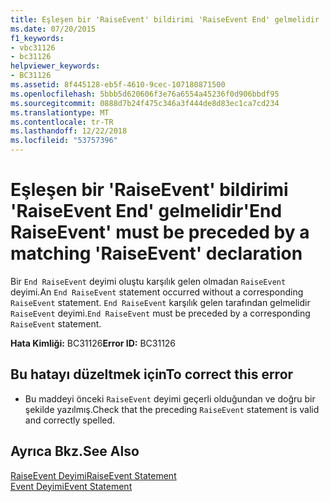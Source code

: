```yaml
---
title: Eşleşen bir 'RaiseEvent' bildirimi 'RaiseEvent End' gelmelidir
ms.date: 07/20/2015
f1_keywords:
- vbc31126
- bc31126
helpviewer_keywords:
- BC31126
ms.assetid: 8f445128-eb5f-4610-9cec-107180871500
ms.openlocfilehash: 5bbb5d620606f3e76a6554a45236f0d906bbdf95
ms.sourcegitcommit: 0888d7b24f475c346a3f444de8d83ec1ca7cd234
ms.translationtype: MT
ms.contentlocale: tr-TR
ms.lasthandoff: 12/22/2018
ms.locfileid: "53757396"
---
```

# <a name="end-raiseevent-must-be-preceded-by-a-matching-raiseevent-declaration"></a><span data-ttu-id="c9588-102">Eşleşen bir 'RaiseEvent' bildirimi 'RaiseEvent End' gelmelidir</span><span class="sxs-lookup"><span data-stu-id="c9588-102">'End RaiseEvent' must be preceded by a matching 'RaiseEvent' declaration</span></span>
<span data-ttu-id="c9588-103">Bir `End RaiseEvent` deyimi oluştu karşılık gelen olmadan `RaiseEvent` deyimi.</span><span class="sxs-lookup"><span data-stu-id="c9588-103">An `End RaiseEvent` statement occurred without a corresponding `RaiseEvent` statement.</span></span> <span data-ttu-id="c9588-104">`End RaiseEvent` karşılık gelen tarafından gelmelidir `RaiseEvent` deyimi.</span><span class="sxs-lookup"><span data-stu-id="c9588-104">`End RaiseEvent` must be preceded by a corresponding `RaiseEvent` statement.</span></span>  
  
 <span data-ttu-id="c9588-105">**Hata Kimliği:** BC31126</span><span class="sxs-lookup"><span data-stu-id="c9588-105">**Error ID:** BC31126</span></span>  
  
## <a name="to-correct-this-error"></a><span data-ttu-id="c9588-106">Bu hatayı düzeltmek için</span><span class="sxs-lookup"><span data-stu-id="c9588-106">To correct this error</span></span>  
  
-   <span data-ttu-id="c9588-107">Bu maddeyi önceki `RaiseEvent` deyimi geçerli olduğundan ve doğru bir şekilde yazılmış.</span><span class="sxs-lookup"><span data-stu-id="c9588-107">Check that the preceding `RaiseEvent` statement is valid and correctly spelled.</span></span>  
  
## <a name="see-also"></a><span data-ttu-id="c9588-108">Ayrıca Bkz.</span><span class="sxs-lookup"><span data-stu-id="c9588-108">See Also</span></span>  
 [<span data-ttu-id="c9588-109">RaiseEvent Deyimi</span><span class="sxs-lookup"><span data-stu-id="c9588-109">RaiseEvent Statement</span></span>](../../visual-basic/language-reference/statements/raiseevent-statement.md)  
 [<span data-ttu-id="c9588-110">Event Deyimi</span><span class="sxs-lookup"><span data-stu-id="c9588-110">Event Statement</span></span>](../../visual-basic/language-reference/statements/event-statement.md)
